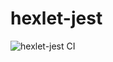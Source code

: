 # hexlet-jest

![hexlet-jest CI](https://github.com/yigres/hexlet-jest/workflows/hexlet-jest%20CI/badge.svg)
